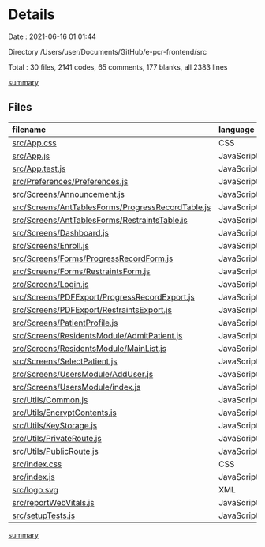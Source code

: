 # Details

Date : 2021-06-16 01:01:44

Directory /Users/user/Documents/GitHub/e-pcr-frontend/src

Total : 30 files,  2141 codes, 65 comments, 177 blanks, all 2383 lines

[summary](results.md)

## Files
| filename | language | code | comment | blank | total |
| :--- | :--- | ---: | ---: | ---: | ---: |
| [src/App.css](/src/App.css) | CSS | 12 | 0 | 4 | 16 |
| [src/App.js](/src/App.js) | JavaScript | 213 | 0 | 7 | 220 |
| [src/App.test.js](/src/App.test.js) | JavaScript | 7 | 0 | 2 | 9 |
| [src/Preferences/Preferences.js](/src/Preferences/Preferences.js) | JavaScript | 4 | 0 | 2 | 6 |
| [src/Screens/Announcement.js](/src/Screens/Announcement.js) | JavaScript | 40 | 1 | 4 | 45 |
| [src/Screens/AntTablesForms/ProgressRecordTable.js](/src/Screens/AntTablesForms/ProgressRecordTable.js) | JavaScript | 108 | 0 | 1 | 109 |
| [src/Screens/AntTablesForms/RestraintsTable.js](/src/Screens/AntTablesForms/RestraintsTable.js) | JavaScript | 72 | 0 | 1 | 73 |
| [src/Screens/Dashboard.js](/src/Screens/Dashboard.js) | JavaScript | 17 | 1 | 5 | 23 |
| [src/Screens/Enroll.js](/src/Screens/Enroll.js) | JavaScript | 108 | 6 | 9 | 123 |
| [src/Screens/Forms/ProgressRecordForm.js](/src/Screens/Forms/ProgressRecordForm.js) | JavaScript | 277 | 17 | 16 | 310 |
| [src/Screens/Forms/RestraintsForm.js](/src/Screens/Forms/RestraintsForm.js) | JavaScript | 217 | 3 | 17 | 237 |
| [src/Screens/Login.js](/src/Screens/Login.js) | JavaScript | 90 | 1 | 7 | 98 |
| [src/Screens/PDFExport/ProgressRecordExport.js](/src/Screens/PDFExport/ProgressRecordExport.js) | JavaScript | 64 | 0 | 6 | 70 |
| [src/Screens/PDFExport/RestraintsExport.js](/src/Screens/PDFExport/RestraintsExport.js) | JavaScript | 49 | 0 | 6 | 55 |
| [src/Screens/PatientProfile.js](/src/Screens/PatientProfile.js) | JavaScript | 168 | 5 | 17 | 190 |
| [src/Screens/ResidentsModule/AdmitPatient.js](/src/Screens/ResidentsModule/AdmitPatient.js) | JavaScript | 113 | 3 | 10 | 126 |
| [src/Screens/ResidentsModule/MainList.js](/src/Screens/ResidentsModule/MainList.js) | JavaScript | 122 | 2 | 9 | 133 |
| [src/Screens/SelectPatient.js](/src/Screens/SelectPatient.js) | JavaScript | 75 | 3 | 9 | 87 |
| [src/Screens/UsersModule/AddUser.js](/src/Screens/UsersModule/AddUser.js) | JavaScript | 138 | 3 | 11 | 152 |
| [src/Screens/UsersModule/index.js](/src/Screens/UsersModule/index.js) | JavaScript | 104 | 2 | 8 | 114 |
| [src/Utils/Common.js](/src/Utils/Common.js) | JavaScript | 38 | 5 | 6 | 49 |
| [src/Utils/EncryptContents.js](/src/Utils/EncryptContents.js) | JavaScript | 19 | 4 | 4 | 27 |
| [src/Utils/KeyStorage.js](/src/Utils/KeyStorage.js) | JavaScript | 7 | 0 | 2 | 9 |
| [src/Utils/PrivateRoute.js](/src/Utils/PrivateRoute.js) | JavaScript | 20 | 1 | 3 | 24 |
| [src/Utils/PublicRoute.js](/src/Utils/PublicRoute.js) | JavaScript | 18 | 1 | 3 | 22 |
| [src/index.css](/src/index.css) | CSS | 12 | 0 | 2 | 14 |
| [src/index.js](/src/index.js) | JavaScript | 15 | 3 | 3 | 21 |
| [src/logo.svg](/src/logo.svg) | XML | 1 | 0 | 0 | 1 |
| [src/reportWebVitals.js](/src/reportWebVitals.js) | JavaScript | 12 | 0 | 2 | 14 |
| [src/setupTests.js](/src/setupTests.js) | JavaScript | 1 | 4 | 1 | 6 |

[summary](results.md)